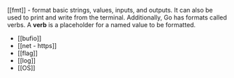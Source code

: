 [[fmt]] - format basic strings, values, inputs, and outputs. It can also be used to print and write from the terminal. Additionally, Go has formats called verbs. A **verb** is a placeholder for a named value to be formatted.
- [[bufio]]
- [[net - https]]
- [[flag]]
- [[log]]
- [[OS]]